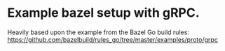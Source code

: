 # Example bazel setup with gRPC.

Heavily based upon the example from the Bazel Go build rules: https://github.com/bazelbuild/rules_go/tree/master/examples/proto/grpc
